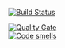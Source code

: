 [![Build Status](https://travis-ci.org/Refactoring-Bot/RefactoringTest.svg?branch=master)](https://travis-ci.org/Refactoring-Bot/RefactoringTest)

[![Quality Gate](https://sonarcloud.io/api/project_badges/measure?project=Bot-Playground%3ABot-Playground&metric=alert_status)](https://sonarcloud.io/dashboard?id=Bot-Playground%3ABot-Playground)  
[![Code smells](https://sonarcloud.io/api/project_badges/measure?project=Bot-Playground%3ABot-Playground&metric=code_smells)](https://sonarcloud.io/component_measures?id=Bot-Playground%3ABot-Playground&metric=code_smells)
